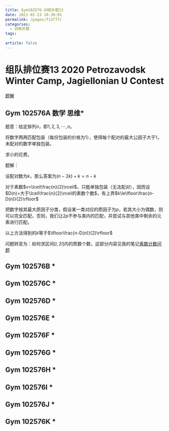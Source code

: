 ```yaml
---
title: Gym102576-训练补题13
date: 2021-02-23 18:30:01
permalink: /pages/f13f77/
categories: 
  - 训练补题
tags: 
  - 
article: false
---
```



# 组队排位赛13 2020 Petrozavodsk Winter Camp, Jagiellonian U Contest

[题解](https://drive.google.com/open?id=1IHUbkhNlfBcCFkZXRveEFqaPCa6um1iF)

##  Gym 102576A 数学 思维*

题意：给定排列$n$，即${1,2,3,\cdots,n}$。

将数字两两匹配包装（每份包装的价格为1），使得每个配对的最大公因子大于1，未配对的数字单独包装。

求小的花费。

题解：

设配对数为$k$，那么答案为$(n-2k)+k=n-k$

对于素数$v>\lceil\frac{n}{2}\rceil$，只能单独包装（无法配对），因而设$D(n)=大于\lceil\frac{n}{2}\rceil的素数个数$，有上界$k\le\lfloor\frac{n-D(n)}{2}\rfloor$

把数字按其最大质因子分类，假设某一类对应的质因子为$p$，若其大小为偶数，则可以完全匹配，否则，我们让$2p$不参与类内的匹配，并尝试与其他类中剩余的元素进行匹配。

以上方法得到的$k$等于$\lfloor\frac{n-D(n)}{2}\rfloor$

问题转变为：如何求区间$[l,2l]$内的质数个数，这部分内容见我的笔记[素数计数问题](/post/category/数论/素数计数问题.html)



## Gym 102576B *

## Gym 102576C *

## Gym 102576D *

## Gym 102576E *

## Gym 102576F *

## Gym 102576G *

## Gym 102576H *

## Gym 102576I *

## Gym 102576J *

## Gym 102576K *